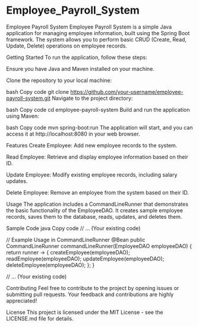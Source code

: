 # Employee_Payroll_System
Employee Payroll System
Employee Payroll System is a simple Java application for managing employee information, built using the Spring Boot framework. The system allows you to perform basic CRUD (Create, Read, Update, Delete) operations on employee records.

Getting Started
To run the application, follow these steps:

Ensure you have Java and Maven installed on your machine.

Clone the repository to your local machine:

bash
Copy code
git clone https://github.com/your-username/employee-payroll-system.git
Navigate to the project directory:

bash
Copy code
cd employee-payroll-system
Build and run the application using Maven:

bash
Copy code
mvn spring-boot:run
The application will start, and you can access it at http://localhost:8080 in your web browser.

Features
Create Employee: Add new employee records to the system.

Read Employee: Retrieve and display employee information based on their ID.

Update Employee: Modify existing employee records, including salary updates.

Delete Employee: Remove an employee from the system based on their ID.

Usage
The application includes a CommandLineRunner that demonstrates the basic functionality of the EmployeeDAO. It creates sample employee records, saves them to the database, reads, updates, and deletes them.

Sample Code
java
Copy code
// ... (Your existing code)

// Example Usage in CommandLineRunner
@Bean
public CommandLineRunner commandLineRunner(EmployeeDAO employeeDAO) {
    return runner -> {
        createEmployee(employeeDAO);
        readEmployee(employeeDAO);
        updateEmployee(employeeDAO);
        deleteEmployee(employeeDAO);
    };
}

// ... (Your existing code)

Contributing
Feel free to contribute to the project by opening issues or submitting pull requests. Your feedback and contributions are highly appreciated!

License
This project is licensed under the MIT License - see the LICENSE.md file for details.
